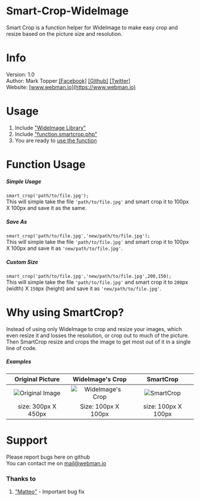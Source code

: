 Smart-Crop-WideImage
====================

Smart Crop is a function helper for WideImage to make easy crop and resize based on the picture size and resolution.

Info
====================

Version: 1.0    
Author: Mark Topper [[Facebook]](https://www.facebook.com/marktopper) [[Github]](https://github.com/marktopper) [[Twitter]](https://www.twitter.com/webmanio/)    
Website: [www.webman.io](https://www.webman.io)

Usage
====================

1. Include ["WideImage Library"](http://wideimage.sourceforge.net/)
2. Include ["function.smartcrop.php"](https://github.com/marktopper/Smart-Crop-WideImage/blob/master/function.smartcrop.php)
3. You are ready to [use the function](#function-usage)

Function Usage
====================

##### Simple Usage
`smart_crop('path/to/file.jpg');`    
This will simple take the file `'path/to/file.jpg'` and smart crop it to 100px X 100px and save it as the same.


##### Save As
`smart_crop('path/to/file.jpg','new/path/to/file.jpg');`    
This will simple take the file `'path/to/file.jpg'` and smart crop it to 100px X 100px and save it as `'new/path/to/file.jpg'`.


##### Custom Size
`smart_crop('path/to/file.jpg','new/path/to/file.jpg',200,150);`    
This will simple take the file `'path/to/file.jpg'` and smart crop it to `200`px (width) X `150`px (height) and save it as `'new/path/to/file.jpg'`.


Why using SmartCrop?
====================

Instead of using only WideImage to crop and resize your images, which even resize it and losses the resolution, or crop out to much of the picture. Then SmartCrop resize and crops the image to get most out of it in a single line of code.

##### Examples

| Original Picture | WideImage's Crop | SmartCrop |
| :-------------: | :-------------: | :-------------: |
| ![Original Image](http://webman.io/github_sources/Smart-Crop-WideImage/readme.md/images/original.jpg "Original Image") | ![WideImage's Crop](http://webman.io/github_sources/Smart-Crop-WideImage/readme.md/images/wideimage-crop.jpg "WideImage's Crop") | ![SmartCrop](http://webman.io/github_sources/Smart-Crop-WideImage/readme.md/images/smartcrop-crop.jpg "SmartCrop") |
| size: 300px X 450px | Size: 100px X 100px | size: 100px X 100px |


Support
====================

Please report bugs here on github    
You can contact me on [mail@webman.io](mailto:mail@webman.io)



### Thanks to
1. ["Matteo"](https://github.com/matteomartinelli) - Important bug fix
